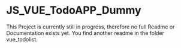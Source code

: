 # JS_VUE_TodoAPP_Dummy

This Project is currently still in progress, therefore no full Readme or Documentation exists yet. You find another readme in the folder vue_todolist.
